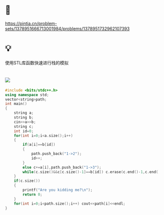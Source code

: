 # 🔗
https://pintia.cn/problem-sets/1378951666713001984/problems/1378951732962107393

# 💡
使用STL库函数快速进行栈的模拟


# <img src="https://img-blog.csdnimg.cn/20210713144601841.png" >  

```cpp
#include <bits/stdc++.h>
using namespace std;
vector<string>path;
int main()
{
    string a;
    string b;
    cin>>a>>b;
    string c;
    int id=0;
    for(int i=0;i<a.size();i++)
    {
        if(a[i]==b[id])
        {
            path.push_back("1->2");
            id++;
        }
        else c+=a[i],path.push_back("1->3");
        while(c.size()&&c[c.size()-1]==b[id]) c.erase(c.end()-1,c.end()),id++,path.push_back("3->2");
    }
    if(c.size())
    {
        printf("Are you kidding me?\n");
        return 0;
    }
    for(int i=0;i<path.size();i++) cout<<path[i]<<endl;
}
```
